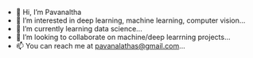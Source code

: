 - 👋 Hi, I’m Pavanaltha
- 👀 I’m interested in deep learning, machine learning, computer vision...
- 🌱 I’m currently learning data science...
- 💞️ I’m looking to collaborate on machine/deep learrning projects...
- 📫 You can reach me at pavanalathas@gmail.com...

<!---
psomepalli3/psomepalli3 is a ✨ special ✨ repository because its `README.md` (this file) appears on your GitHub profile.
You can click the Preview link to take a look at your changes.
--->
